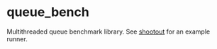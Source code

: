 # queue_bench

Multithreaded queue benchmark library.
See [shootout](../shootout) for an example runner.
